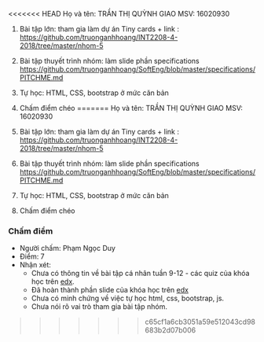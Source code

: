 <<<<<<< HEAD
﻿Họ và tên: TRẦN THỊ QUỲNH GIAOMSV: 160209301. Bài tập lớn: tham gia làm dự án Tiny cards + link : https://github.com/truonganhhoang/INT2208-4-2018/tree/master/nhom-52. Bài tập thuyết trình nhóm: làm slide phần specifications https://github.com/truonganhhoang/SoftEng/blob/master/specifications/PITCHME.md3. Tự học: HTML, CSS, bootstrap ở mức căn bản4. Chấm điểm chéo
=======
﻿Họ và tên: TRẦN THỊ QUỲNH GIAO
MSV: 16020930

1. Bài tập lớn: tham gia làm dự án Tiny cards + link : https://github.com/truonganhhoang/INT2208-4-2018/tree/master/nhom-5

2. Bài tập thuyết trình nhóm: làm slide phần specifications https://github.com/truonganhhoang/SoftEng/blob/master/specifications/PITCHME.md

3. Tự học: HTML, CSS, bootstrap ở mức căn bản

4. Chấm điểm chéo

### Chấm điểm
- Người chấm: Phạm Ngọc Duy
- Điểm: 7
- Nhận xét:
	- Chưa có thông tin về bài tập cá nhân tuần 9-12 - các quiz của khóa học trên [edx](https://www.edx.org/course/software-engineering-introduction-ubcx-softeng1x).
	- Đã hoàn thành phần slide của khóa học trên [edx](https://www.edx.org/course/software-engineering-introduction-ubcx-softeng1x)
	- Chưa có minh chứng về việc tự học html, css, bootstrap, js.
	- Chưa nói rõ vai trò tham gia bài tập nhóm.
>>>>>>> c65cf1a6cb3051a59e512043cd98683b2d07b006

